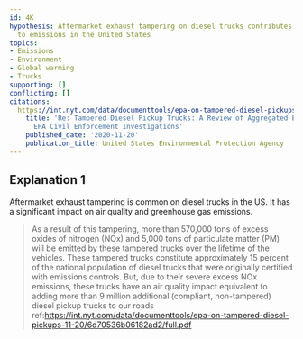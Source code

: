 ```yaml
---
id: 4K
hypothesis: Aftermarket exhaust tampering on diesel trucks contributes significantly
  to emissions in the United States
topics:
- Emissions
- Environment
- Global warming
- Trucks
supporting: []
conflicting: []
citations:
  https://int.nyt.com/data/documenttools/epa-on-tampered-diesel-pickups-11-20/6d70536b06182ad2/full.pdf:
    title: 'Re: Tampered Diesel Pickup Trucks: A Review of Aggregated Evidence from
      EPA Civil Enforcement Investigations'
    published_date: '2020-11-20'
    publication_title: United States Environmental Protection Agency
---
```

## Explanation 1

Aftermarket exhaust tampering is common on diesel trucks in the US. It has a significant impact on air quality and greenhouse gas emissions.

> As a result of this tampering, more than 570,000 tons of excess oxides of nitrogen (NOx) and 5,000 tons of particulate matter (PM) will be emitted by these tampered trucks over the lifetime of the vehicles. These tampered trucks constitute approximately 15 percent of the national population of diesel trucks that were originally certified with emissions controls. But, due to their severe excess NOx emissions, these trucks have an air quality impact equivalent to adding more than 9 million additional (compliant, non-tampered) diesel pickup trucks to our roads
> ref:https://int.nyt.com/data/documenttools/epa-on-tampered-diesel-pickups-11-20/6d70536b06182ad2/full.pdf
